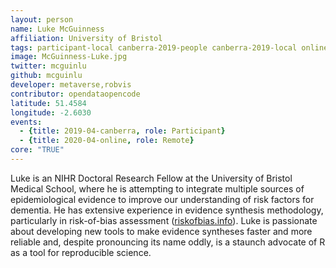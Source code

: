 ```yaml
---
layout: person
name: Luke McGuinness
affiliation: University of Bristol
tags: participant-local canberra-2019-people canberra-2019-local online-2020-people online-2020-remote
image: McGuinness-Luke.jpg
twitter: mcguinlu
github: mcguinlu
developer: metaverse,robvis
contributor: opendataopencode
latitude: 51.4584
longitude: -2.6030
events:
  - {title: 2019-04-canberra, role: Participant}
  - {title: 2020-04-online, role: Remote}
core: "TRUE"
---
```

Luke is an NIHR Doctoral Research Fellow at the University of Bristol Medical School, where he is attempting to integrate multiple sources of epidemiological evidence to improve our understanding of risk factors for dementia. He has extensive experience in evidence synthesis methodology, particularly in risk-of-bias assessment (<a href="riskofbias.info">riskofbias.info</a>). Luke is passionate about developing new tools to make evidence syntheses faster and more reliable and, despite pronouncing its name oddly, is a staunch advocate of R as a tool for reproducible science.